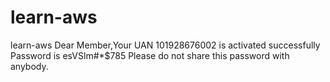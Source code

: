 # learn-aws
learn-aws
Dear Member,Your UAN 101928676002 is activated successfully Password is esVSlm#*$785 Please do not share this password with anybody.
